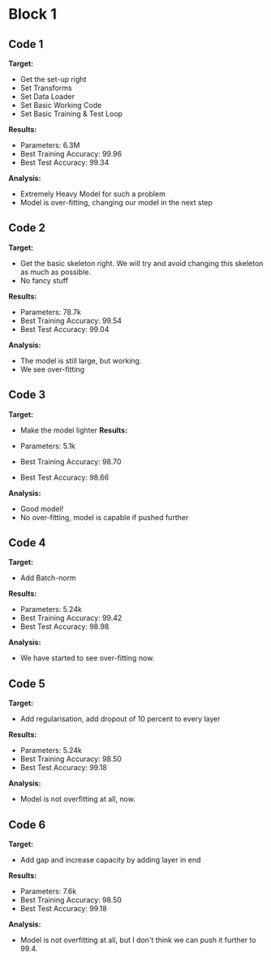 # Block 1

## Code 1

**Target:**

- Get the set-up right 
- Set Transforms
- Set Data Loader
- Set Basic Working Code
- Set Basic Training  & Test Loop

**Results:**

- Parameters: 6.3M
- Best Training Accuracy: 99.96
- Best Test Accuracy: 99.34

**Analysis:**

- Extremely Heavy Model for such a problem
- Model is over-fitting, changing our model in the next step

## Code 2

**Target:**

- Get the basic skeleton right. We will try and avoid changing this skeleton as much as possible.
- No fancy stuff

**Results:**

- Parameters: 78.7k
- Best Training Accuracy: 99.54
- Best Test Accuracy: 99.04

**Analysis:**

- The model is still large, but working. 
- We see over-fitting

## Code 3

**Target:**

- Make the model lighter
**Results:**

- Parameters: 5.1k
- Best Training Accuracy: 98.70
- Best Test Accuracy: 98.66

**Analysis:**

- Good model!
- No over-fitting, model is capable if pushed further

## Code 4

**Target:**

- Add Batch-norm

**Results:**

- Parameters: 5.24k
- Best Training Accuracy: 99.42
- Best Test Accuracy: 98.98

**Analysis:**

- We have started to see over-fitting now. 

## Code 5

**Target:**

- Add regularisation, add dropout of 10 percent to every layer

**Results:**

- Parameters: 5.24k
- Best Training Accuracy: 98.50
- Best Test Accuracy: 99.18

**Analysis:**

- Model is not overfitting at all, now.

## Code 6

**Target:**

- Add gap and increase capacity by adding layer in end

**Results:**

- Parameters: 7.6k
- Best Training Accuracy: 98.50
- Best Test Accuracy: 99.18

**Analysis:**

- Model is not overfitting at all, but I don't think we can push it further to 99.4.